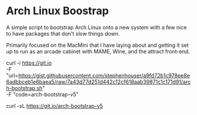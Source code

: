 # Arch Linux Boostrap

A simple script to bootstrap Arch Linux onto a new system with a few nice to have packages that don't slow things down.

Primarily focused on the MacMini that I have laying about and getting it set up to run as an arcade cabinet with MAME, Wine, and the attract front-end.


curl -i https://git.io \
    -F "url=https://gist.githubusercontent.com/stephenhouser/a9fd72b1c978ee8e6adbbceb1e6baea5/raw/7a43d77d251d442c12cf618aab39871c1c171d91/arch-bootstrap.sh" \
    -F "code=arch-bootstrap-v5"

curl -sL https://git.io/arch-bootstrap-v5